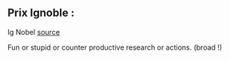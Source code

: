 ## Prix Ignoble :

Ig Nobel [source](https://fr.wikipedia.org/wiki/Prix_Ig-Nobel#Crit%C3%A8res)

Fun or stupid or counter productive research or actions. (broad !)